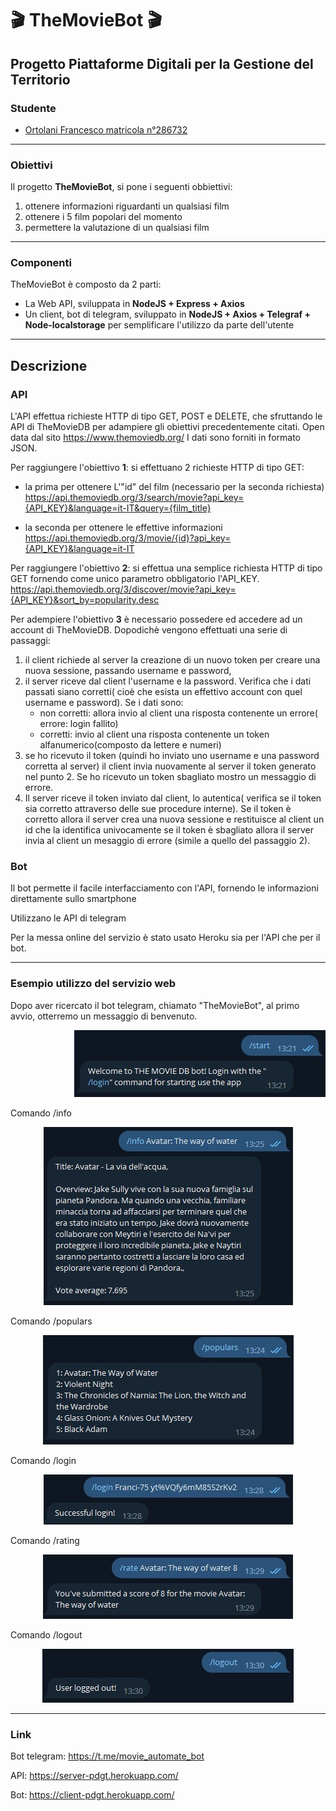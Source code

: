 # 🎬 TheMovieBot 🎬 #

## Progetto Piattaforme Digitali per la Gestione del Territorio ##

### Studente ###
 * [Ortolani Francesco matricola n°286732](https://github.com/Franci-75)

------------------------------------------------------------------------

### Obiettivi ###
Il progetto **TheMovieBot**, si pone i seguenti obbiettivi:
1. ottenere informazioni riguardanti un qualsiasi film
2. ottenere i 5 film popolari del momento
3. permettere la valutazione di un qualsiasi film

------------------------------------------------------------------------

### Componenti ###
TheMovieBot è composto da 2 parti:
- La Web API, sviluppata in **NodeJS + Express + Axios**
- Un client, bot di telegram, sviluppato in **NodeJS + Axios + Telegraf + Node-localstorage** per semplificare l'utilizzo da parte dell'utente

------------------------------------------------------------------------

## Descrizione ##

### API ###
L'API effettua richieste HTTP di tipo GET, POST e DELETE, che sfruttando le API di TheMovieDB per adampiere gli obiettivi precedentemente citati.
Open data dal sito https://www.themoviedb.org/
I dati sono forniti in formato JSON.

Per raggiungere l'obiettivo **1**: si effettuano 2 richieste HTTP di tipo GET:
+ la prima per ottenere L'"id" del film (necessario per la seconda richiesta)
    https://api.themoviedb.org/3/search/movie?api_key={API_KEY}&language=it-IT&query={film_title}

+ la seconda per ottenere le effettive informazioni
    https://api.themoviedb.org/3/movie/{id}?api_key={API_KEY}&language=it-IT


Per raggiungere l'obiettivo **2**: si effettua una semplice richiesta HTTP di tipo GET fornendo come unico parametro obbligatorio l'API_KEY.
    https://api.themoviedb.org/3/discover/movie?api_key={API_KEY}&sort_by=popularity.desc


Per adempiere l'obiettivo **3** è necessario possedere ed accedere ad un account di TheMovieDB.
Dopodichè vengono effettuati una serie di passaggi:
1. il client richiede al server la creazione di un nuovo token per creare una nuova sessione, passando username e password,
2. il server riceve dal client l'username e la password. Verifica che i dati passati siano corretti( cioè che esista un effettivo account con quel username e password). Se i dati sono:
    - non corretti: allora invio al client una risposta contenente un errore( errore: login fallito)
    - corretti: invio al client una risposta contenente un token alfanumerico(composto da lettere e numeri)
3. se ho ricevuto il token (quindi ho inviato uno username e una password corretta al server) il client invia nuovamente al server il token generato nel punto 2. Se ho ricevuto un token sbagliato mostro un messaggio di errore.
4. Il server riceve il token inviato dal client, lo autentica( verifica se il token sia corretto attraverso delle sue procedure interne). Se il token è corretto allora il server crea una nuova sessione e restituisce al client un id che la identifica univocamente se il token è sbagliato allora il server invia al client un mesaggio di errore (simile a quello del passaggio 2).



### Bot ###

Il bot permette il facile interfacciamento con l'API, fornendo le informazioni direttamente sullo smartphone

Utilizzano le API di telegram


Per la messa online del servizio è stato usato Heroku sia per l'API che per il bot.

------------------------------------------------------------------------

### Esempio utilizzo del servizio web ###

Dopo aver ricercato il bot telegram, chiamato "TheMovieBot", al primo avvio, otterremo un messaggio di benvenuto.
<div align="right"><img src='img/start.jpg' ></div>

Comando /info
<div align="center"><img src='img/info.jpg' ></div>

Comando /populars
<div align="center"><img src='img/populars.jpg' ></div>

Comando /login
<div align="center"><img src='img/login.jpg' ></div>

Comando /rating
<div align="center"><img src='img/rating.jpg' ></div>

Comando /logout
<div align="center"><img src='img/logout.jpg' ></div>

------------------------------------------------------------------------

### Link ###

Bot telegram: https://t.me/movie_automate_bot

API:          https://server-pdgt.herokuapp.com/

Bot:          https://client-pdgt.herokuapp.com/